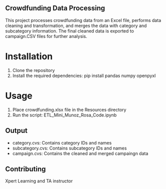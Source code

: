## Crowdfunding Data Processing
This project processes crowdfunding data from an Excel file, performs data cleaning and transformation, and merges the data with category and subcategory information. The final cleaned data is exported to campaign.CSV files for further analysis.

# Installation
1. Clone the repository
2. Install the required dependencies:
   pip install pandas numpy openpyxl
   
# Usage
1. Place crowdfunding.xlsx file in the Resources directory
2. Run the script:  ETL_Mini_Munoz_Rosa_Code.ipynb 
   
## Output

* category.cvs: Contains category IDs and names
* subcategory.cvs: Contains subcategory IDs and names
* campaign.cvs: Contains the cleaned and merged campaingn data

## Contributing
Xpert Learning and TA instructor

  
